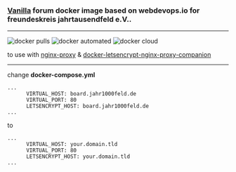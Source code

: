 ###  [Vanilla](https://github.com/vanilla/vanilla) forum docker image based on webdevops.io for freundeskreis jahrtausendfeld e.V..
---
![docker pulls](https://img.shields.io/docker/pulls/lokke/vanilla.svg) ![docker automated](https://img.shields.io/docker/automated/lokke/vanilla.svg) ![docker cloud](https://img.shields.io/docker/cloud/build/lokke/vanilla.svg) 


to use with  [nginx-proxy](https://github.com/nginx-proxy/nginx-proxy) & [docker-letsencrypt-nginx-proxy-companion](https://github.com/nginx-proxy/docker-letsencrypt-nginx-proxy-companion) 

---
change  **docker-compose.yml**
```
...
      VIRTUAL_HOST: board.jahr1000feld.de
      VIRTUAL_PORT: 80
      LETSENCRYPT_HOST: board.jahr1000feld.de
...
```
to
```
...
      VIRTUAL_HOST: your.domain.tld
      VIRTUAL_PORT: 80
      LETSENCRYPT_HOST: your.domain.tld
...
```

